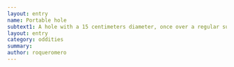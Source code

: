```yaml
---
layout: entry 
name: Portable hole
subtext1: A hole with a 15 centimeters diameter, once over a regular surface opens a portal to the other side of the surface.
layout: entry
category: oddities
summary: 
author: roqueromero
---
```

